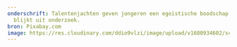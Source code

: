 ```yaml
---
onderschrift: Talentenjachten geven jongeren een egoïstische boodschap mee, zo
  blijkt uit onderzoek.
bron: Pixabay.com
image: https://res.cloudinary.com/ddio9vlzi/image/upload/v1680934602/sciencegeek/posts/kind-schermtijd-computer.jpg
---
```

